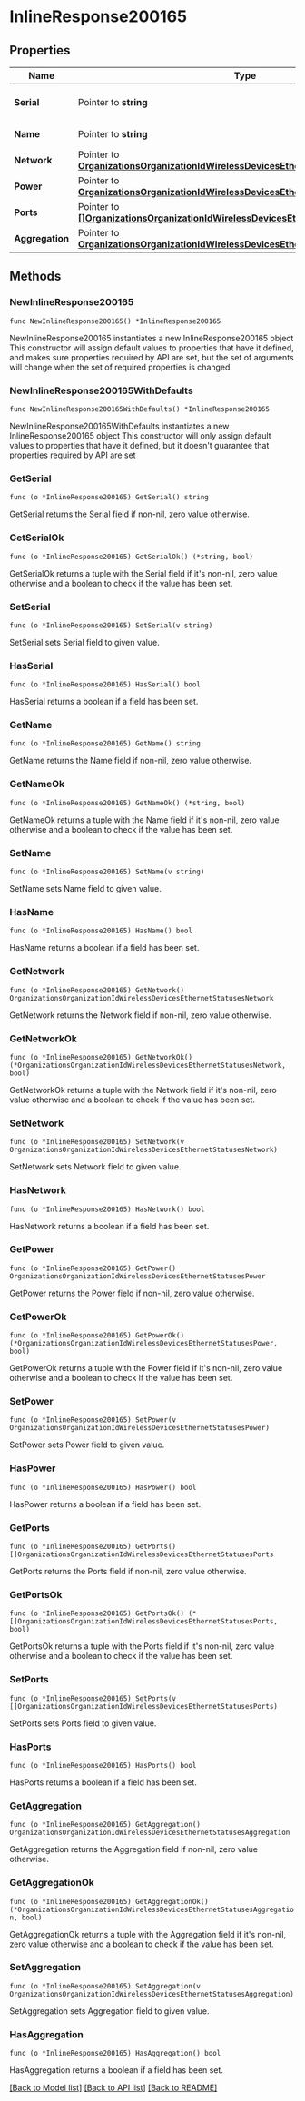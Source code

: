 # InlineResponse200165

## Properties

Name | Type | Description | Notes
------------ | ------------- | ------------- | -------------
**Serial** | Pointer to **string** | The serial number of the AP | [optional] 
**Name** | Pointer to **string** | The name of the AP | [optional] 
**Network** | Pointer to [**OrganizationsOrganizationIdWirelessDevicesEthernetStatusesNetwork**](OrganizationsOrganizationIdWirelessDevicesEthernetStatusesNetwork.md) |  | [optional] 
**Power** | Pointer to [**OrganizationsOrganizationIdWirelessDevicesEthernetStatusesPower**](OrganizationsOrganizationIdWirelessDevicesEthernetStatusesPower.md) |  | [optional] 
**Ports** | Pointer to [**[]OrganizationsOrganizationIdWirelessDevicesEthernetStatusesPorts**](OrganizationsOrganizationIdWirelessDevicesEthernetStatusesPorts.md) | List of port details | [optional] 
**Aggregation** | Pointer to [**OrganizationsOrganizationIdWirelessDevicesEthernetStatusesAggregation**](OrganizationsOrganizationIdWirelessDevicesEthernetStatusesAggregation.md) |  | [optional] 

## Methods

### NewInlineResponse200165

`func NewInlineResponse200165() *InlineResponse200165`

NewInlineResponse200165 instantiates a new InlineResponse200165 object
This constructor will assign default values to properties that have it defined,
and makes sure properties required by API are set, but the set of arguments
will change when the set of required properties is changed

### NewInlineResponse200165WithDefaults

`func NewInlineResponse200165WithDefaults() *InlineResponse200165`

NewInlineResponse200165WithDefaults instantiates a new InlineResponse200165 object
This constructor will only assign default values to properties that have it defined,
but it doesn't guarantee that properties required by API are set

### GetSerial

`func (o *InlineResponse200165) GetSerial() string`

GetSerial returns the Serial field if non-nil, zero value otherwise.

### GetSerialOk

`func (o *InlineResponse200165) GetSerialOk() (*string, bool)`

GetSerialOk returns a tuple with the Serial field if it's non-nil, zero value otherwise
and a boolean to check if the value has been set.

### SetSerial

`func (o *InlineResponse200165) SetSerial(v string)`

SetSerial sets Serial field to given value.

### HasSerial

`func (o *InlineResponse200165) HasSerial() bool`

HasSerial returns a boolean if a field has been set.

### GetName

`func (o *InlineResponse200165) GetName() string`

GetName returns the Name field if non-nil, zero value otherwise.

### GetNameOk

`func (o *InlineResponse200165) GetNameOk() (*string, bool)`

GetNameOk returns a tuple with the Name field if it's non-nil, zero value otherwise
and a boolean to check if the value has been set.

### SetName

`func (o *InlineResponse200165) SetName(v string)`

SetName sets Name field to given value.

### HasName

`func (o *InlineResponse200165) HasName() bool`

HasName returns a boolean if a field has been set.

### GetNetwork

`func (o *InlineResponse200165) GetNetwork() OrganizationsOrganizationIdWirelessDevicesEthernetStatusesNetwork`

GetNetwork returns the Network field if non-nil, zero value otherwise.

### GetNetworkOk

`func (o *InlineResponse200165) GetNetworkOk() (*OrganizationsOrganizationIdWirelessDevicesEthernetStatusesNetwork, bool)`

GetNetworkOk returns a tuple with the Network field if it's non-nil, zero value otherwise
and a boolean to check if the value has been set.

### SetNetwork

`func (o *InlineResponse200165) SetNetwork(v OrganizationsOrganizationIdWirelessDevicesEthernetStatusesNetwork)`

SetNetwork sets Network field to given value.

### HasNetwork

`func (o *InlineResponse200165) HasNetwork() bool`

HasNetwork returns a boolean if a field has been set.

### GetPower

`func (o *InlineResponse200165) GetPower() OrganizationsOrganizationIdWirelessDevicesEthernetStatusesPower`

GetPower returns the Power field if non-nil, zero value otherwise.

### GetPowerOk

`func (o *InlineResponse200165) GetPowerOk() (*OrganizationsOrganizationIdWirelessDevicesEthernetStatusesPower, bool)`

GetPowerOk returns a tuple with the Power field if it's non-nil, zero value otherwise
and a boolean to check if the value has been set.

### SetPower

`func (o *InlineResponse200165) SetPower(v OrganizationsOrganizationIdWirelessDevicesEthernetStatusesPower)`

SetPower sets Power field to given value.

### HasPower

`func (o *InlineResponse200165) HasPower() bool`

HasPower returns a boolean if a field has been set.

### GetPorts

`func (o *InlineResponse200165) GetPorts() []OrganizationsOrganizationIdWirelessDevicesEthernetStatusesPorts`

GetPorts returns the Ports field if non-nil, zero value otherwise.

### GetPortsOk

`func (o *InlineResponse200165) GetPortsOk() (*[]OrganizationsOrganizationIdWirelessDevicesEthernetStatusesPorts, bool)`

GetPortsOk returns a tuple with the Ports field if it's non-nil, zero value otherwise
and a boolean to check if the value has been set.

### SetPorts

`func (o *InlineResponse200165) SetPorts(v []OrganizationsOrganizationIdWirelessDevicesEthernetStatusesPorts)`

SetPorts sets Ports field to given value.

### HasPorts

`func (o *InlineResponse200165) HasPorts() bool`

HasPorts returns a boolean if a field has been set.

### GetAggregation

`func (o *InlineResponse200165) GetAggregation() OrganizationsOrganizationIdWirelessDevicesEthernetStatusesAggregation`

GetAggregation returns the Aggregation field if non-nil, zero value otherwise.

### GetAggregationOk

`func (o *InlineResponse200165) GetAggregationOk() (*OrganizationsOrganizationIdWirelessDevicesEthernetStatusesAggregation, bool)`

GetAggregationOk returns a tuple with the Aggregation field if it's non-nil, zero value otherwise
and a boolean to check if the value has been set.

### SetAggregation

`func (o *InlineResponse200165) SetAggregation(v OrganizationsOrganizationIdWirelessDevicesEthernetStatusesAggregation)`

SetAggregation sets Aggregation field to given value.

### HasAggregation

`func (o *InlineResponse200165) HasAggregation() bool`

HasAggregation returns a boolean if a field has been set.


[[Back to Model list]](../README.md#documentation-for-models) [[Back to API list]](../README.md#documentation-for-api-endpoints) [[Back to README]](../README.md)


